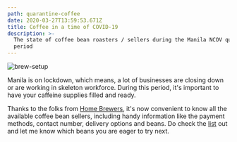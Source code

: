 ```yaml
---
path: quarantine-coffee
date: 2020-03-27T13:59:53.671Z
title: Coffee in a time of COVID-19
description: >-
  The state of coffee bean roasters / sellers during the Manila NCOV quarantine
  period
---
```

![brew-setup](/assets/commune.jpg "My brewing setup")

Manila is on lockdown, which means, a lot of businesses are closing down or are working in skeleton workforce. During this period, it's important to have your caffeine supplies filled and ready.

Thanks to the folks from [Home Brewers](https://www.facebook.com/groups/417230162264121/), it's now convenient to know all the available coffee bean sellers, including handy information like the payment methods, contact number, delivery options and beans. Do check the [list](https://bit.ly/coffeebeandealers?fbclid=IwAR3H0VrcGKc2la-xWPcIOWoNrSUcdrYqVMwdC4NJAD-juxe39fNYlOXsePs) out and let me know which beans you are eager to try next.
